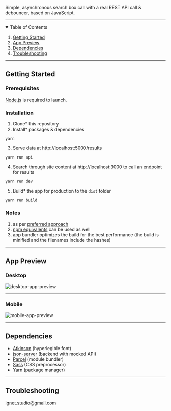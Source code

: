 Simple, asynchronous search box call with a real REST API call & debouncer, based on JavaScript.

---

<details open="open">
  <summary>Table of Contents</summary>
  <ol>
    <li><a href="#getting-started">Getting Started</a></li>
    <li><a href="#app-preview">App Preview</a></li>
    <li><a href="#dependencies">Dependencies</a></li>
    <li><a href="#troubleshooting">Troubleshooting</a></li>
  </ol>
</details>

---

## Getting Started

### Prerequisites

[Node.js](https://nodejs.org/en/) is required to launch.

### Installation

1. Clone* this repository
2. Install* packages & dependencies

`yarn`

3. Serve data at http://localhost:5000/results

`yarn run api`

4. Search through site content at http://localhost:3000 to call an endpoint for results

`yarn run dev`

5. Build* the app for production to the `dist` folder

`yarn run build`

### Notes

1. as per [preferred approach](https://docs.github.com/en/github/creating-cloning-and-archiving-repositories/cloning-a-repository)
2. [npm equivalents](https://classic.yarnpkg.com/en/docs/migrating-from-npm/#toc-cli-commands-comparison) can be used as well
5. app bundler optimizes the build for the best performance (the build is minified and the filenames include the hashes)

---
## App Preview
### Desktop
![desktop-app-preview](https://ignet.com.pl/portfolio/assets/desktop-app-preview.gif)

---
### Mobile

![mobile-app-preview](https://ignet.com.pl/portfolio/assets/mobile-app-preview.gif)

---
## Dependencies

- [Atkinson](https://brailleinstitute.org/freefont) (hyperlegible font)
- [json-server](https://www.npmjs.com/package/json-server) (backend with mocked API)
- [Parcel](https://parceljs.org/) (module bundler)
- [Sass](https://sass-lang.com/) (CSS preprocessor)
- [Yarn](https://yarnpkg.com/) (package manager)

---
## Troubleshooting

ignet.studio@gmail.com
